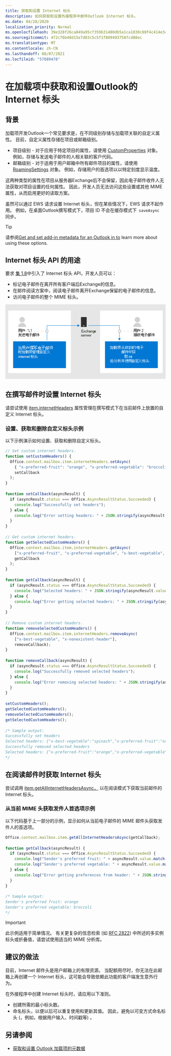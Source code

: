 ```yaml
---
title: 获取和设置 Internet 标头
description: 如何获取和设置外接程序中邮件Outlook Internet 标头。
ms.date: 04/28/2020
localization_priority: Normal
ms.openlocfilehash: 39e328f26ca849a95cf359b31480db5a1ca1830c80f4c414e34bb07657fe9b75
ms.sourcegitcommit: 4f2c76b48d15e7d03c5c5f1f809493758fcd88ec
ms.translationtype: MT
ms.contentlocale: zh-CN
ms.lasthandoff: 08/07/2021
ms.locfileid: "57089478"
---
```

# <a name="get-and-set-internet-headers-on-a-message-in-an-outlook-add-in"></a>在加载项中获取和设置Outlook的 Internet 标头

## <a name="background"></a>背景

加载项开发Outlook一个常见要求是，在不同级别存储与加载项关联的自定义属性。 目前，自定义属性存储在项目或邮箱级别。

- 项目级别 - 对于应用于特定项目的属性，请使用 [CustomProperties](/javascript/api/outlook/office.customproperties) 对象。 例如，存储与发送电子邮件的人相关联的客户代码。
- 邮箱级别 - 对于适用于用户邮箱中所有邮件项目的属性，请使用 [RoamingSettings](/javascript/api/outlook/office.roamingsettings) 对象。 例如，存储用户的首选项以以特定刻度显示温度。

这两种类型的属性在项目从服务器Exchange后不会保留，因此电子邮件收件人无法获取对项目设置的任何属性。 因此，开发人员无法访问这些设置或其他 MIME 属性，从而启用更好的读取方案。

虽然可以通过 EWS 请求设置 Internet 标头，但在某些情况下，EWS 请求不起作用。 例如，在桌面Outlook撰写模式下，项目 ID 不会在缓存模式下  `saveAsync`   同步。

> [!TIP]
> 请参阅[Get and set add-in metadata for an Outlook in to](metadata-for-an-outlook-add-in.md) learn more about using these options.

## <a name="purpose-of-the-internet-headers-api"></a>Internet 标头 API 的用途

要求 [集 1.8](../reference/objectmodel/requirement-set-1.8/outlook-requirement-set-1.8.md)中引入了 Internet 标头 API，开发人员可以：

- 标记电子邮件在离开所有客户端后Exchange的信息。
- 在邮件阅读方案中，阅读电子邮件离开Exchange保留的电子邮件的信息。
- 访问电子邮件的整个 MIME 标头。

![Internet 标头关系图。 文本：用户 1 发送电子邮件。 在用户撰写电子邮件时，外接程序管理自定义 Internet 标头。 用户 2 接收电子邮件。 外接程序从收到的电子邮件获取 Internet 标头，然后分析和使用自定义标头。](../images/outlook-internet-headers.png)

## <a name="set-internet-headers-while-composing-a-message"></a>在撰写邮件时设置 Internet 标头

请尝试使用 [item.internetHeaders](/javascript/api/outlook/office.messagecompose#internetHeaders) 属性管理在撰写模式下在当前邮件上放置的自定义 Internet 标头。

### <a name="set-get-and-remove-custom-headers-example"></a>设置、获取和删除自定义标头示例

以下示例演示如何设置、获取和删除自定义标头。

```js
// Set custom internet headers.
function setCustomHeaders() {
  Office.context.mailbox.item.internetHeaders.setAsync(
    { "x-preferred-fruit": "orange", "x-preferred-vegetable": "broccoli", "x-best-vegetable": "spinach" },
    setCallback
  );
}

function setCallback(asyncResult) {
  if (asyncResult.status === Office.AsyncResultStatus.Succeeded) {
    console.log("Successfully set headers");
  } else {
    console.log("Error setting headers: " + JSON.stringify(asyncResult.error));
  }
}

// Get custom internet headers.
function getSelectedCustomHeaders() {
  Office.context.mailbox.item.internetHeaders.getAsync(
    ["x-preferred-fruit", "x-preferred-vegetable", "x-best-vegetable", "x-nonexistent-header"],
    getCallback
  );
}

function getCallback(asyncResult) {
  if (asyncResult.status === Office.AsyncResultStatus.Succeeded) {
    console.log("Selected headers: " + JSON.stringify(asyncResult.value));
  } else {
    console.log("Error getting selected headers: " + JSON.stringify(asyncResult.error));
  }
}

// Remove custom internet headers.
function removeSelectedCustomHeaders() {
  Office.context.mailbox.item.internetHeaders.removeAsync(
    ["x-best-vegetable", "x-nonexistent-header"],
    removeCallback);
}

function removeCallback(asyncResult) {
  if (asyncResult.status === Office.AsyncResultStatus.Succeeded) {
    console.log("Successfully removed selected headers");
  } else {
    console.log("Error removing selected headers: " + JSON.stringify(asyncResult.error));
  }
}

setCustomHeaders();
getSelectedCustomHeaders();
removeSelectedCustomHeaders();
getSelectedCustomHeaders();

/* Sample output:
Successfully set headers
Selected headers: {"x-best-vegetable":"spinach","x-preferred-fruit":"orange","x-preferred-vegetable":"broccoli"}
Successfully removed selected headers
Selected headers: {"x-preferred-fruit":"orange","x-preferred-vegetable":"broccoli"}
*/
```

## <a name="get-internet-headers-while-reading-a-message"></a>在阅读邮件时获取 Internet 标头

尝试调用 [item.getAllInternetHeadersAsync，](/javascript/api/outlook/office.messageread#getAllInternetHeadersAsync_options__callback_) 以在阅读模式下获取当前邮件的 Internet 标头。

### <a name="get-sender-preferences-from-current-mime-headers-example"></a>从当前 MIME 头获取发件人首选项示例

以下代码基于上一部分的示例，显示如何从当前电子邮件的 MIME 邮件头获取发件人的首选项。

```js
Office.context.mailbox.item.getAllInternetHeadersAsync(getCallback);

function getCallback(asyncResult) {
  if (asyncResult.status === Office.AsyncResultStatus.Succeeded) {
    console.log("Sender's preferred fruit: " + asyncResult.value.match(/x-preferred-fruit:.*/gim)[0].slice(19));
    console.log("Sender's preferred vegetable: " + asyncResult.value.match(/x-preferred-vegetable:.*/gim)[0].slice(23));
  } else {
    console.log("Error getting preferences from header: " + JSON.stringify(asyncResult.error));
  }
}

/* Sample output:
Sender's preferred fruit: orange
Sender's preferred vegetable: broccoli
*/
```

> [!IMPORTANT]
> 此示例适用于简单情况。 有关更复杂的信息检索 (如 [RFC 2822](https://tools.ietf.org/html/rfc2822)) 中所述的多实例标头或折叠值，请尝试使用适当的 MIME 分析库。

## <a name="recommended-practices"></a>建议的做法

目前，Internet 邮件头是用户邮箱上的有限资源。 当配额用尽时，你无法在此邮箱上再创建一个 Internet 标头，这可能会导致依赖此功能的客户端发生意外行为。

在外接程序中创建 Internet 标头时，请应用以下准则。

- 创建所需的最小标头数。
- 命名标头，以便以后可以重复使用和更新其值。 因此，避免以可变方式命名标头 (，例如，根据用户输入、时间戳等) 。

## <a name="see-also"></a>另请参阅

- [获取和设置 Outlook 加载项的元数据](metadata-for-an-outlook-add-in.md)
